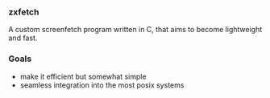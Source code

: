### zxfetch
A custom screenfetch program written in C, that aims to become lightweight and fast.

### Goals

- make it efficient but somewhat simple
- seamless integration into the most posix systems
